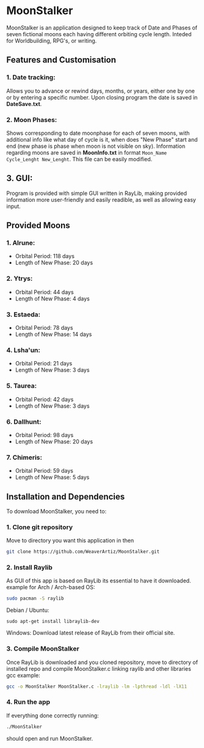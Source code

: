 # MoonStalker
MoonStalker is an application designed to keep track of Date and Phases of seven fictional moons each having different orbiting cycle length. Inteded for Worldbuilding, RPG's, or writing.

## Features and Customisation
###  1. Date tracking:
Allows you to advance or rewind days, months, or years, either one by one or by entering a specific number. Upon closing program the date is saved in **DateSave.txt**.

### 2. Moon Phases:
Shows corresponding to date moonphase for each of seven moons, with additional info like what day of cycle is it, when does "New Phase" start and end (new phase is phase when moon is not visible on sky). Information regarding moons are saved in **MoonInfo.txt** in format `Moon_Name Cycle_Lenght New_Lenght`. This file can be easily modified.

## 3. GUI:
Program is provided with simple GUI written in RayLib, making provided information more user-friendly and easily readible, as well as allowing easy input.

## Provided Moons
### 1. Alrune:
- Orbital Period: 118 days
- Length of New Phase: 20 days
### 2. Ytrys:
- Orbital Period: 44 days
- Length of New Phase: 4 days
### 3. Estaeda:
- Orbital Period: 78 days
- Length of New Phase: 14 days
### 4. Lsha'un:
- Orbital Period: 21 days
- Length of New Phase: 3 days
### 5. Taurea:
- Orbital Period: 42 days
- Length of New Phase: 3 days
### 6. Dallhunt:
- Orbital Period: 98 days
- Length of New Phase: 20 days
### 7. Chimeris:
- Orbital Period: 59 days
- Length of New Phase: 5 days

## Installation and Dependencies
To download MoonStalker, you need to:
### 1. Clone git repository
Move to directory you want this application in then
```bash
git clone https://github.com/WeaverArtiz/MoonStalker.git
```
### 2. Install Raylib
As GUI of this app is based on RayLib its essential to have it downloaded. 
example for Arch / Arch-based OS:
```bash
sudo pacman -S raylib
```
Debian / Ubuntu:
```base
sudo apt-get install libraylib-dev
```
Windows:
Download latest release of RayLib from their official site.

### 3. Compile MoonStalker
Once RayLib is downloaded and you cloned repository, move to directory of installed repo and compile MoonStalker.c linking raylib and other libraries
gcc example:
```bash
gcc -o MoonStalker MoonStalker.c -lraylib -lm -lpthread -ldl -lX11
```
### 4. Run the app
If everything done correctly running:
```bash
./MoonStalker
```
should open and run MoonStalker.
